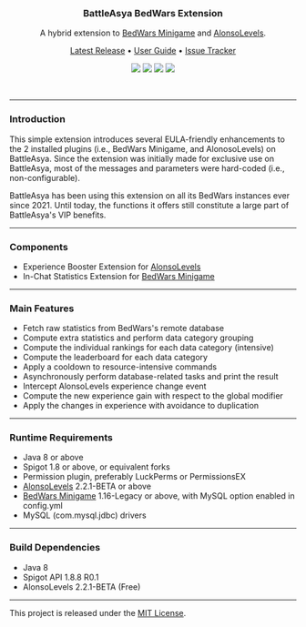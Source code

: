 <br>
<h3 align="center">BattleAsya BedWars Extension</h3>
<p align="center">A hybrid extension to <a href="https://www.spigotmc.org/resources/51340/">BedWars Minigame</a> and <a href="https://www.spigotmc.org/resources/83380/">AlonsoLevels</a>.</p>

<p align="center">
    <a href="https://github.com/denniemok/BA-BedWars-Extension/releases">Latest Release</a> •
    <a href="https://github.com/denniemok/BA-BedWars-Extension/wiki">User Guide</a> •
    <a href="https://github.com/denniemok/BA-BedWars-Extension/issues">Issue Tracker</a>
</p>

<p align="center">
    <img src="https://img.shields.io/badge/Version-1.0.3-green"> <img src="https://img.shields.io/badge/Spigot-1.8+-lightgrey"> <img src="https://img.shields.io/badge/License-MIT-blue"> <img src="https://img.shields.io/badge/Language-Java-yellow">
</p><br>

<hr>

### Introduction
This simple extension introduces several EULA-friendly enhancements to the 2 installed plugins (i.e., BedWars Minigame, and AlonosoLevels) on BattleAsya. Since the extension was initially made for exclusive use on BattleAsya, most of the messages and parameters were hard-coded (i.e., non-configurable).<p>

BattleAsya has been using this extension on all its BedWars instances ever since 2021. Until today, the functions it offers still constitute  a large part of BattleAsya's VIP benefits. <p>

<hr>

### Components
- Experience Booster Extension for [AlonsoLevels](https://www.spigotmc.org/resources/83380/)
- In-Chat Statistics Extension for [BedWars Minigame](https://www.spigotmc.org/resources/51340/) <br>

<hr>

### Main Features
- Fetch raw statistics from BedWars's remote database 
- Compute extra statistics and perform data category grouping
- Compute the individual rankings for each data category (intensive)
- Compute the leaderboard for each data category
- Apply a cooldown to resource-intensive commands 
- Asynchronously perform database-related tasks and print the result
- Intercept AlonsoLevels experience change event
- Compute the new experience gain with respect to the global modifier
- Apply the changes in experience with avoidance to duplication <br>

<hr>

### Runtime Requirements
- Java 8 or above
- Spigot 1.8 or above, or equivalent forks
- Permission plugin, preferably LuckPerms or PermissionsEX
- [AlonsoLevels](https://www.spigotmc.org/resources/83380/) 2.2.1-BETA or above
- [BedWars Minigame](https://www.spigotmc.org/resources/51340/) 1.16-Legacy or above, with MySQL option enabled in config.yml
- MySQL (com.mysql.jdbc) drivers <br>

<hr>

### Build Dependencies
- Java 8
- Spigot API 1.8.8 R0.1
- AlonsoLevels 2.2.1-BETA (Free) <br>

<hr>

This project is released under the [MIT License](https://opensource.org/license/mit/).
